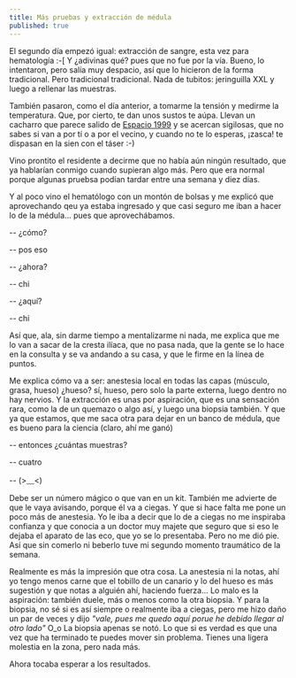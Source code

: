 ```yaml
---
title: Más pruebas y extracción de médula
published: true
---
```


El segundo día empezó igual: extracción de sangre, esta vez para hematología :-[ Y ¿adivinas qué? pues que no fue por la vía. Bueno, lo intentaron, pero salía muy despacio, así que lo hicieron de la forma tradicional. Pero tradicional tradicional. Nada de tubitos: jeringuilla XXL y luego a rellenar las muestras.

También pasaron, como el día anterior, a tomarme la tensión y medirme la temperatura. Que, por cierto, te dan unos sustos te aúpa. Llevan un cacharro que parece salido de [Espacio 1999](https://www.imdb.com/title/tt0072564) y se acercan sigilosas, que no sabes si van a por tí o a por el vecino, y cuando no te lo esperas, ¡zasca! te dispasan en la sien con el táser :-)

Vino prontito el residente a decirme que no había aún ningún resultado, que ya hablarían conmigo cuando supieran algo más. Pero que era normal porque algunas pruebsa podían tardar entre una semana y diez días.

Y al poco vino el hematólogo con un montón de bolsas y me explicó que aprovechando qeu ya estaba ingresado y que casi seguro me iban a hacer lo de la médula... pues que aprovechábamos.

-- ¿cómo?

-- pos eso

-- ¿ahora?

-- chi

-- ¿aquí?

-- chi

Así que, ala, sin darme tiempo a mentalizarme ni nada, me explica que me lo van a sacar de la cresta ilíaca, que no pasa nada, que la gente se lo hace en la consulta y se va andando a su casa, y que le firme en la línea de puntos.

Me explica cómo va a ser: anestesia local en todas las capas (músculo, grasa, hueso) ¿hueso? sí, hueso, pero solo la parte externa, luego dentro no hay nervios. Y la extracción es unas por aspiración, que es una sensación rara, como la de un quemazo o algo así, y luego una biopsia también. Y que ya que estamos, que me saca otra para dejar en un banco de médula, que es bueno para la ciencia (claro, ahí me ganó)

-- entonces ¿cuántas muestras?

-- cuatro

-- (>﹏<)

Debe ser un número mágico o que van en un kit. También me advierte de que le vaya avisando, porque él va a ciegas. Y que si hace falta me pone un poco más de anestesia. Yo le iba a decir que lo de a ciegas no me inspiraba confianza y que conocia a un doctor muy majete que seguro que si eso le dejaba el aparato de las eco, que yo se lo presentaba. Pero no me dió pie. Así que sin comerlo ni beberlo tuve mi segundo momento traumático de la semana.

Realmente es más la impresión que otra cosa. La anestesia ni la notas, ahí yo tengo menos carne que el tobillo de un canario y lo del hueso es más sugestión y que notas a alguién ahí, haciendo fuerza... Lo malo es la aspiración: también duele, más o menos como la otra biopsia. Y para la biopsia, no sé si es así siempre o realmente iba a ciegas, pero me hizo daño un par de veces y dijo _"vale, pues me quedo aquí porue he debido llegar al otro lado"_ O_o La biopsia apenas se notó. Lo que si es verdad es que una vez que ha terminado te puedes mover sin problema. Tienes una ligera molestia en la zona, pero nada más.

Ahora tocaba esperar a los resultados.
